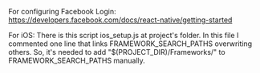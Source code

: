 For configuring Facebook Login:
https://developers.facebook.com/docs/react-native/getting-started

For iOS: There is this script ios_setup.js at project's folder. In this file I commented one line that links FRAMEWORK_SEARCH_PATHS overwriting others. So, it's needed to add "$(PROJECT_DIR)/Frameworks/" to FRAMEWORK_SEARCH_PATHS manually.
